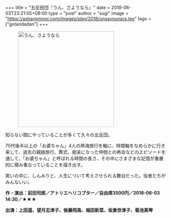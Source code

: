+++
title = "五反田団『うん、さようなら』"
date = 2018-06-03T23:21:05+09:00
type = "post"
author = "sugi"
image = "https://asharpminor.com/images/play/2018/unsayounara.jpg"
tags = ["gotandadan"]
+++
<figure class="alignleft"><img src="/images/play/2018/unsayounara.jpg" alt="うん、さようなら" style="width: 300px !important;"></figure>

知らない間にやっていることが多くて久々の五反団。

70代後半以上の「お婆ちゃん」4人の熱海旅行を軸に、時間軸をなめらかに行き来して、過去の親娘旅行、葬式、痴呆になった仲間との再会などのエピソードを通して、「お婆ちゃん」と呼ばれる時間の長さ、その中にさまざまな記憶が重層的に積み重なっていることを描き出す。

笑いの中に、しんみりと、人生について考えさせられる舞台だった。役者たちがみんないい。


**作・演出：前田司郎／アトリエヘリコプター／自由席3500円／2018-06-03 14:30／★★★**

**出演：上田遥、望月志津子、後藤飛鳥、端田新菜、坂倉奈津子、菊池真琴**
